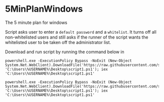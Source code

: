 # 5MinPlanWindows
The 5 minute plan for windows

Script asks user to enter a `default password` and a `whitelist`. It turns off all non-whitelisted users and still asks if the runner of the script wants the whitelisted user to be taken off the administrator list. 

Download and run script by running the command below in 

```
powershell.exe -ExecutionPolicy Bypass -NoExit (New-Object System.Net.WebClient).DownloadFile('https://raw.githubusercontent.com/sdd4181/5MinPlanWindows/main/secureStart.ps1', 'C:\Users\%USERNAME%\Desktop\script1.ps1'); iex 'C:\Users\%USERNAME%\Desktop\script1.ps1'

```

```
powershell.exe -ExecutionPolicy Bypass -NoExit (New-Object System.Net.WebClient).DownloadFile('https://raw.githubusercontent.com/sdd4181/5MinPlanWindows/main/secureADStart.ps1', 'C:\Users\%USERNAME%\Desktop\script1.ps1'); iex 'C:\Users\%USERNAME%\Desktop\script1.ps1'

```

